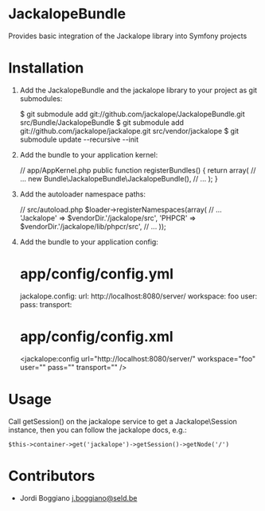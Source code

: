 JackalopeBundle
===============

Provides basic integration of the Jackalope library into Symfony projects

Installation
============

 1. Add the JackalopeBundle and the jackalope library to your project as git submodules:

    $ git submodule add git://github.com/jackalope/JackalopeBundle.git src/Bundle/JackalopeBundle
    $ git submodule add git://github.com/jackalope/jackalope.git src/vendor/jackalope
    $ git submodule update --recursive --init

 2. Add the bundle to your application kernel:

    // app/AppKernel.php
    public function registerBundles()
    {
        return array(
            // ...
            new Bundle\JackalopeBundle\JackalopeBundle(),
            // ...
        );
    }

 3. Add the autoloader namespace paths:

    // src/autoload.php
    $loader->registerNamespaces(array(
        // ...
        'Jackalope'                      => $vendorDir.'/jackalope/src',
        'PHPCR'                          => $vendorDir.'/jackalope/lib/phpcr/src',
        // ...
    ));

 4. Add the bundle to your application config:

    # app/config/config.yml
    jackalope.config:
        url: http://localhost:8080/server/
        workspace: foo
        user:
        pass:
        transport:

    # app/config/config.xml
    <jackalope:config
        url="http://localhost:8080/server/"
        workspace="foo"
        user=""
        pass=""
        transport=""
    />

Usage
=====

Call getSession() on the jackalope service to get a Jackalope\Session instance, then you can follow the jackalope docs, e.g.:

    $this->container->get('jackalope')->getSession()->getNode('/')


Contributors
============

- Jordi Boggiano <j.boggiano@seld.be>
